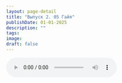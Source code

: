```yaml
---
layout: page-detail
title: "Выпуск 2. 05 Гайя"
publishDate: 01-01-2025
description: ""
tags:
image:
draft: false
---
```


<audio title=" - Выпуск 2. 05 Гайя.mp3" src="https://filer-api.advayta.org/v1.0/public/files/72741" controls=""></audio>

  

